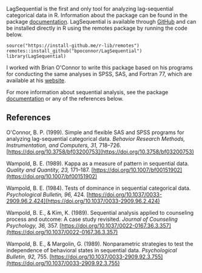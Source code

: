 ---
---
LagSequential is the first and only tool for analyzing lag-sequential categorical data in R. Information about the package can be found in the package <a href ="/assets/documents/LagSequential.pdf">documentation</a>. LagSequential is available through [GitHub](https://github.com/bpoconnor/LagSequential) and can be installed directly in R using the remotes package by running the code below.

```
source("https://install-github.me/r-lib/remotes")
remotes::install_github("bpoconnor/LagSequential")
library(LagSequential)
```

I worked with Brian O'Connor to write this package based on his programs for conducting the same analyses in SPSS, SAS, and Fortran 77, which are available at his [website](https://people.ok.ubc.ca/brioconn/).

For more information about sequential analysis, see the package <a href ="/assets/documents/LagSequential.pdf">documentation</a> or any of the references below.

## References

O'Connor, B. P. (1999). Simple and flexible SAS and SPSS programs for analyzing lag-sequential categorical data. *Behavior Research Methods, Instrumentation, and Computers, 31,* 718–726. [https://doi.org/10.3758/bf03200753](https://doi.org/10.3758/bf03200753)

Wampold, B. E. (1989). Kappa as a measure of pattern in sequential data. *Quality and Quantity, 23,* 171–187. [https://doi.org/10.1007/bf00151902](https://doi.org/10.1007/bf00151902)

Wampold, B. E. (1984). Tests of dominance in sequential categorical data. *Psychological Bulletin, 96,* 424. [https://doi.org/10.1037/0033-2909.96.2.424](https://doi.org/10.1037/0033-2909.96.2.424)

Wampold, B. E., & Kim, K. (1989). Sequential analysis applied to counseling process and outcome: A case study revisited. *Journal of Counseling Psychology, 36,* 357. [https://doi.org/10.1037/0022-0167.36.3.357](https://doi.org/10.1037/0022-0167.36.3.357)

Wampold, B. E., & Margolin, G. (1989). Nonparametric strategies to test the independence of behavioral states in sequential data. *Psychological Bulletin, 92,* 755. [https://doi.org/10.1037/0033-2909.92.3.755](https://doi.org/10.1037/0033-2909.92.3.755)
